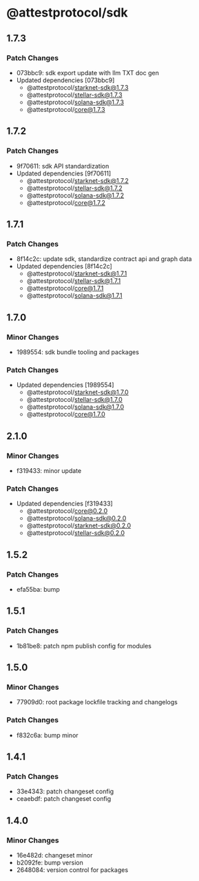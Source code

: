 # @attestprotocol/sdk

## 1.7.3

### Patch Changes

- 073bbc9: sdk export update with llm TXT doc gen
- Updated dependencies [073bbc9]
  - @attestprotocol/starknet-sdk@1.7.3
  - @attestprotocol/stellar-sdk@1.7.3
  - @attestprotocol/solana-sdk@1.7.3
  - @attestprotocol/core@1.7.3

## 1.7.2

### Patch Changes

- 9f70611: sdk API standardization
- Updated dependencies [9f70611]
  - @attestprotocol/starknet-sdk@1.7.2
  - @attestprotocol/stellar-sdk@1.7.2
  - @attestprotocol/solana-sdk@1.7.2
  - @attestprotocol/core@1.7.2

## 1.7.1

### Patch Changes

- 8f14c2c: update sdk, standardize contract api and graph data
- Updated dependencies [8f14c2c]
  - @attestprotocol/starknet-sdk@1.7.1
  - @attestprotocol/stellar-sdk@1.7.1
  - @attestprotocol/core@1.7.1
  - @attestprotocol/solana-sdk@1.7.1

## 1.7.0

### Minor Changes

- 1989554: sdk bundle tooling and packages

### Patch Changes

- Updated dependencies [1989554]
  - @attestprotocol/starknet-sdk@1.7.0
  - @attestprotocol/stellar-sdk@1.7.0
  - @attestprotocol/solana-sdk@1.7.0
  - @attestprotocol/core@1.7.0

## 2.1.0

### Minor Changes

- f319433: minor update

### Patch Changes

- Updated dependencies [f319433]
  - @attestprotocol/core@0.2.0
  - @attestprotocol/solana-sdk@0.2.0
  - @attestprotocol/starknet-sdk@0.2.0
  - @attestprotocol/stellar-sdk@0.2.0

## 1.5.2

### Patch Changes

- efa55ba: bump

## 1.5.1

### Patch Changes

- 1b81be8: patch npm publish config for modules

## 1.5.0

### Minor Changes

- 77909d0: root package lockfile tracking and changelogs

### Patch Changes

- f832c6a: bump minor

## 1.4.1

### Patch Changes

- 33e4343: patch changeset config
- ceaebdf: patch changeset config

## 1.4.0

### Minor Changes

- 16e482d: changeset minor
- b2092fe: bump version
- 2648084: version control for packages
